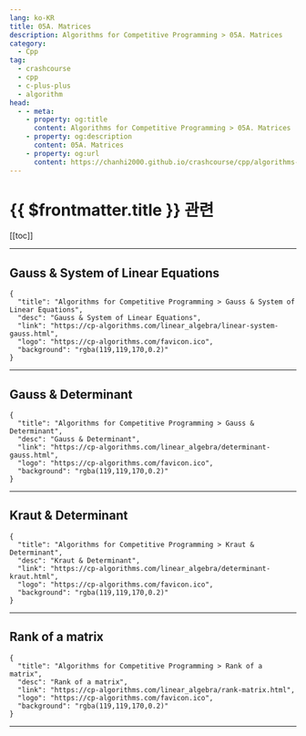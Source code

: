```yaml
---
lang: ko-KR
title: 05A. Matrices
description: Algorithms for Competitive Programming > 05A. Matrices
category:
  - Cpp
tag: 
  - crashcourse
  - cpp
  - c-plus-plus
  - algorithm
head:
  - - meta:
    - property: og:title
      content: Algorithms for Competitive Programming > 05A. Matrices
    - property: og:description
      content: 05A. Matrices
    - property: og:url
      content: https://chanhi2000.github.io/crashcourse/cpp/algorithms-for-competitive-programming/05-linear-algebra/05A.html
---
```


# {{ $frontmatter.title }} 관련

[[toc]]

---

## Gauss & System of Linear Equations

```component VPCard
{
  "title": "Algorithms for Competitive Programming > Gauss & System of Linear Equations",
  "desc": "Gauss & System of Linear Equations",
  "link": "https://cp-algorithms.com/linear_algebra/linear-system-gauss.html",
  "logo": "https://cp-algorithms.com/favicon.ico",
  "background": "rgba(119,119,170,0.2)"
}
```

---

## Gauss & Determinant

```component VPCard
{
  "title": "Algorithms for Competitive Programming > Gauss & Determinant",
  "desc": "Gauss & Determinant",
  "link": "https://cp-algorithms.com/linear_algebra/determinant-gauss.html",
  "logo": "https://cp-algorithms.com/favicon.ico",
  "background": "rgba(119,119,170,0.2)"
}
```

---

## Kraut & Determinant

```component VPCard
{
  "title": "Algorithms for Competitive Programming > Kraut & Determinant",
  "desc": "Kraut & Determinant",
  "link": "https://cp-algorithms.com/linear_algebra/determinant-kraut.html",
  "logo": "https://cp-algorithms.com/favicon.ico",
  "background": "rgba(119,119,170,0.2)"
}
```

---

## Rank of a matrix

```component VPCard
{
  "title": "Algorithms for Competitive Programming > Rank of a matrix",
  "desc": "Rank of a matrix",
  "link": "https://cp-algorithms.com/linear_algebra/rank-matrix.html",
  "logo": "https://cp-algorithms.com/favicon.ico",
  "background": "rgba(119,119,170,0.2)"
}
```

---

